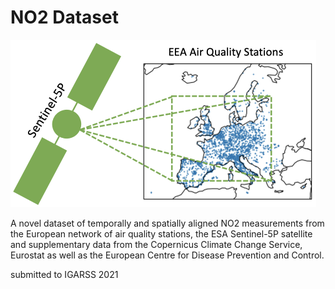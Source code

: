 # NO2 Dataset


![Overview](fig_data_small.png)

A novel dataset of temporally and spatially aligned NO2 measurements from the European network of air quality stations, the ESA Sentinel-5P satellite and supplementary data from the Copernicus Climate Change Service, Eurostat as well as the European Centre for Disease Prevention and Control.  


submitted to IGARSS 2021

